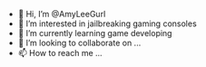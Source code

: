 - 👋 Hi, I’m @AmyLeeGurl
- 👀 I’m interested in jailbreaking gaming consoles
- 🌱 I’m currently learning game developing
- 💞️ I’m looking to collaborate on ...
- 📫 How to reach me ...

<!---
AmyLeeGurl/AmyLeeGurl is a ✨ special ✨ repository because its `README.md` (this file) appears on your GitHub profile.
You can click the Preview link to take a look at your changes.
--->
